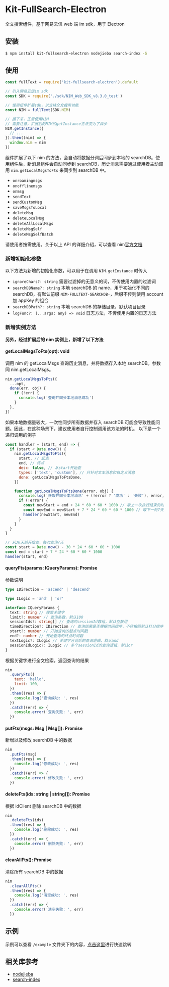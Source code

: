 # Kit-FullSearch-Electron

全文搜索组件，基于网易云信 web 端 im sdk，用于 Electron

## 安装

```bash
$ npm install kit-fullsearch-electron nodejieba search-index -S
```

## 使用

```js
const fullText = require('kit-fullsearch-electron').default

// 引入网易云信im sdk
const SDK = require('./sdk/NIM_Web_SDK_v8.3.0_test')

// 使用组件扩展sdk，以支持全文搜索功能
const NIM = fullText(SDK.NIM)

// 接下来，正常使用NIM
// 需要注意，扩展后的NIM的getInstance方法变为了异步
NIM.getInstance({
  // ...
}).then((nim) => {
  window.nim = nim
})
```

组件扩展了以下 nim 的方法，会自动将数据分词后同步到本地的 searchDB。使用组件后，新消息组件会自动同步到 searchDB，历史消息需要通过使用者主动调用 `nim.getLocalMsgsToFts` 来同步到 searchDB 中。

- `onroamingmsgs`
- `onofflinemsgs`
- `onmsg`
- `sendText`
- `sendCustomMsg`
- `saveMsgsToLocal`
- `deleteMsg`
- `deleteLocalMsg`
- `deleteAllLocalMsgs`
- `deleteMsgSelf`
- `deleteMsgSelfBatch`

请使用者按需使用。关于以上 API 的详细介绍，可以查看 nim[官方文档](https://dev.yunxin.163.com/docs/interface/%E5%8D%B3%E6%97%B6%E9%80%9A%E8%AE%AFWeb%E7%AB%AF/NIMSDK-Web/NIM.html)

### 新增初始化参数

以下方法为新增的初始化参数，可以用于在调用 `NIM.getInstance` 时传入

- `ignoreChars?: string` 需要过滤掉的无意义的词，不传使用内置的过滤词
- `searchDBName?: string` 本地 searchDB 的 name，用于初始化不同的 searchDB，有默认前缀 `NIM-FULLTEXT-SEARCHDB-`，后缀不传则使用 account 加 appKey 的组合
- `searchDBPath?: string` 本地 searchDB 的存储目录，默认项目目录
- `logFunc?: (...args: any) => void` 日志方法，不传使用内置的日志方法

### 新增实例方法

**另外，经过扩展后的 nim 实例上，新增了以下方法**

#### getLocalMsgsToFts(opt): void

调用 nim 的 getLocalMsgs 查询历史消息，并将数据存入本地 searchDB。参数同 nim.getLocalMsgs。

```js
nim.getLocalMsgsToFts({
  ...opt,
  done(err, obj) {
    if (!err) {
      console.log('查询并同步本地消息成功')
    }
  },
})
```

如果本地数据量较大，一次性同步所有数据并存入 searchDB 可能会导致性能问题。因此，在这种场景下，建议使用者自行控制调用该方法的时机。
以下是一个递归调用的例子

```js
const handler = (start, end) => {
  if (start < Date.now()) {
    nim.getLocalMsgsToFts({
      start, // 起点
      end, // 终点
      desc: false, // 从start开始查
      types: ['text', 'custom'], // 只针对文本消息和自定义消息
      done: getLocalMsgsToFtsDone,
    })

    function getLocalMsgsToFtsDone(error, obj) {
      console.log('获取并同步本地消息' + (!error ? '成功' : '失败'), error, obj)
      if (!error) {
        const newStart = end + 24 * 60 * 60 * 1000 // 取上一次执行结束的时间的后一天作为新一轮查询的起点
        const newEnd = newStart + 7 * 24 * 60 * 60 * 1000 // 取下一轮7天内的数据
        handler(newStart, newEnd)
      }
    }
  }
}

// 从30天前开始查，每次查询7天
const start = Date.now() - 30 * 24 * 60 * 60 * 1000
const end = start + 7 * 24 * 60 * 60 * 1000
handler(start, end)
```

#### queryFts(params: IQueryParams): Promise<any>

参数说明

```typescript
type IDirection = 'ascend' | 'descend'

type ILogic = 'and' | 'or'

interface IQueryParams {
  text: string // 搜索关键字
  limit?: number // 查询条数，默认100
  sessionIds?: string[] // 查询的sessionId数组，默认空数组
  timeDirection?: IDirection // 查询结果是否根据时间排序，不传按照默认打分排序
  start?: number // 开始查询的起点时间戳
  end?: number // 开始查询的终点时间戳
  textLogic?: ILogic // 关键字分词后的查询逻辑，默认and
  sessionIdLogic?: ILogic // 多个sessionId的查询逻辑，默认or
}
```

根据关键字进行全文检索，返回查询的结果

```js
nim
  .queryFts({
    text: 'hello',
    limit: 100,
  })
  .then((res) => {
    console.log('查询成功: ', res)
  })
  .catch((err) => {
    console.error('查询失败: ', err)
  })
```

#### putFts(msgs: Msg | Msg[]): Promise<void>

新增以及修改 searchDB 中的数据

```js
nim
  .putFts(msg)
  .then((res) => {
    console.log('修改成功: ', res)
  })
  .catch((err) => {
    console.error('修改失败: ', err)
  })
```

#### deleteFts(ids: string | string[]): Promise<void>

根据 idClient 删除 searchDB 中的数据

```js
nim
  .deleteFts(ids)
  .then((res) => {
    console.log('删除成功: ', res)
  })
  .catch((err) => {
    console.error('删除失败: ', err)
  })
```

#### clearAllFts(): Promise<void>

清除所有 searchDB 中的数据

```js
nim
  .clearAllFts()
  .then((res) => {
    console.log('清空成功: ', res)
  })
  .catch((err) => {
    console.error('清空失败: ', err)
  })
```

## 示例

示例可以查看 `/example` 文件夹下的内容，[点击这里](example/README.md)进行快速跳转

## 相关库参考

- [nodejieba](https://github.com/yanyiwu/nodejieba)
- [search-index](https://github.com/fergiemcdowall/search-index)
